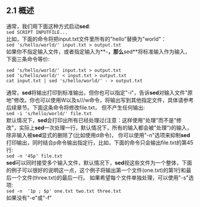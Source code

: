 ## 2.1 概述

通常，我们用下面这种方式启动**sed**:  
`sed SCRIPT INPUTFILE...`  
比如，下面的命令将把input.txt文件里所有的"hello"替换为"world"：  
`sed 's/hello/world/' input.txt > output.txt`  
如果你不指定输入文件，或者指定输入为**-**，那么**sed**将标准输入作为输入，下面三条命令等价:  
```
sed 's/hello/world/' input.txt > output.txt  
sed 's/hello/world/' < input.txt > output.txt  
cat input.txt | sed 's/hello/world/' - > output.txt  
```
通常，**sed**将输出打印到标准输出，但你也可以指定"-i"，告诉**sed**对输入文件"原地"修改。你也可以使用W以及s///w命令，将输出写到其他指定文件，具体请参考后续章节。下面这条命令将修改file.txt，
但不产生任何输出:  
`sed -i 's/hello/world/' file.txt`  
默认情况下，**sed**会打印出所有已经处理过(注意：这样使用"处理"而不是"修改"，实际上**sed**一次处理一行，默认情况下，所有的输入都会被"处理")的输入，除非输入被**sed**显式的删除了(比如使用d命令)，
你可以使用"-n"选项来抑制**sed**打印输出，同时结合p命令输出指定行，比如，下面的命令只会输出file.txt的第45行:  
`sed -n '45p' file.txt`  
**sed**可以同时接受多个输入文件，默认情况下，**sed**视这些文件为一个整体，下面的例子可以很好的说明这一点，这个例子将输出第一个文件(one.txt)的第1行和最后一个文件(three.txt)的最后一行。
如果希望每个文件单独处理，可以使用"-s"选项:  
`sed -n  '1p ; $p' one.txt two.txt three.txt`  
如果没有"-e"或"-f"
